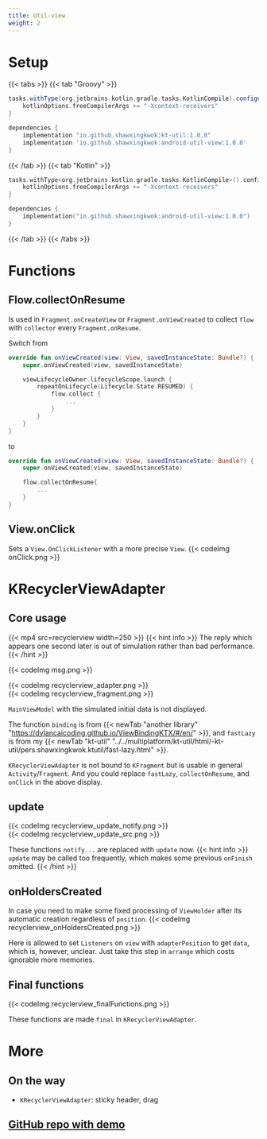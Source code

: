 ```yaml
---
title: Util-view
weight: 2
---
```


# Setup
{{< tabs >}}
{{< tab "Groovy" >}}

```groovy
tasks.withType(org.jetbrains.kotlin.gradle.tasks.KotlinCompile).configureEach{
    kotlinOptions.freeCompilerArgs += "-Xcontext-receivers"
}

dependencies {
    implementation "io.github.shawxingkwok:kt-util:1.0.0"
    implementation 'io.github.shawxingkwok:android-util-view:1.0.0'
}
```
{{< /tab >}}
{{< tab "Kotlin" >}}

```kotlin
tasks.withType<org.jetbrains.kotlin.gradle.tasks.KotlinCompile>().configureEach {
    kotlinOptions.freeCompilerArgs += "-Xcontext-receivers"
}

dependencies {
    implementation("io.github.shawxingkwok:android-util-view:1.0.0")
}
```
{{< /tab >}}
{{< /tabs >}}

# Functions
## Flow.collectOnResume
Is used in `Fragment.onCreateView` or `Fragment.onViewCreated` to 
collect `flow` with `collector` every `Fragment.onResume`.

Switch from
```kotlin
override fun onViewCreated(view: View, savedInstanceState: Bundle?) {
    super.onViewCreated(view, savedInstanceState)

    viewLifecycleOwner.lifecycleScope.launch {
        repeatOnLifecycle(Lifecycle.State.RESUMED) {
            flow.collect {
                ...
            }
        }
    }
}
```
to
```kotlin
override fun onViewCreated(view: View, savedInstanceState: Bundle?) {
    super.onViewCreated(view, savedInstanceState)

    flow.collectOnResume{
        ...
    }
}
```

## View.onClick
Sets a `View.OnClickListener` with a more precise `View`.
{{< codeImg onClick.png >}}

# KRecyclerViewAdapter
## Core usage
{{< mp4 src=recyclerview width=250 >}} 
{{< hint info >}}
The reply which appears one second later is out of simulation rather than bad performance.
{{< /hint >}}

{{< codeImg msg.png >}}

{{< codeImg recyclerview_adapter.png >}}
<br>
{{< codeImg recyclerview_fragment.png >}}

`MainViewModel` with the simulated initial data is not displayed.

The function `binding` is from {{< newTab "another library" "https://dylancaicoding.github.io/ViewBindingKTX/#/en/" >}}, 
and `fastLazy` is from my {{< newTab "kt-util" "../../multiplatform/kt-util/html/-kt-util/pers.shawxingkwok.ktutil/fast-lazy.html" >}}. 

`KRecyclerViewAdapter` is not bound to `KFragment` but is usable in general `Activity`/`Fragment`.
And you could replace `fastLazy`, `collectOnResume`, and `onClick` in the above display.

## update
{{< codeImg recyclerview_update_notify.png >}}
<br>
{{< codeImg recyclerview_update_src.png >}}

These functions `notify...` are replaced with `update` now.
{{< hint info >}}
`update` may be called too frequently, which makes some previous `onFinish` omitted.
{{< /hint >}}

## onHoldersCreated
In case you need to make some fixed processing of  `ViewHolder` after its automatic creation regardless of `position`.
{{< codeImg recyclerview_onHoldersCreated.png >}}

Here is allowed to set `Listeners` on `view` with `adapterPosition` to get `data`, which is, however, unclear. Just
take this step in `arrange` which costs ignorable more memories.

## Final functions 
{{< codeImg recyclerview_finalFunctions.png >}}

These functions are made `final` in `KRecyclerViewAdapter`.

# More 
## On the way
- `KRecyclerViewAdapter`: sticky header, drag

## <a href="https://github.com/ShawxingKwok/AndroidUtil-View" target="_blank"> GitHub repo with demo</a>